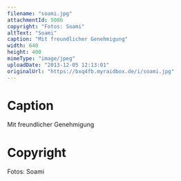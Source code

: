 ```yaml
---
filename: "soami.jpg"
attachmentId: 5086
copyright: "Fotos: Soami"
altText: "Soami"
caption: "Mit freundlicher Genehmigung"
width: 640
height: 400
mimeType: "image/jpeg"
uploadDate: "2013-12-05 12:13:01"
originalUrl: "https://bxq4fb.myraidbox.de/i/soami.jpg"
---
```


# Caption

Mit freundlicher Genehmigung

# Copyright

Fotos: Soami
